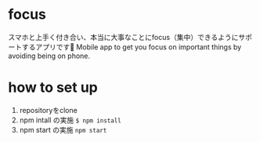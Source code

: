 # focus
スマホと上手く付き合い、本当に大事なことにfocus（集中）できるようにサポートするアプリです📱
Mobile app to get you focus on important things by avoiding being on phone.

# how to set up

1. repositoryをclone
2. npm intall の実施
``` $ npm install ```
3. npm start の実施
``` npm start ```
